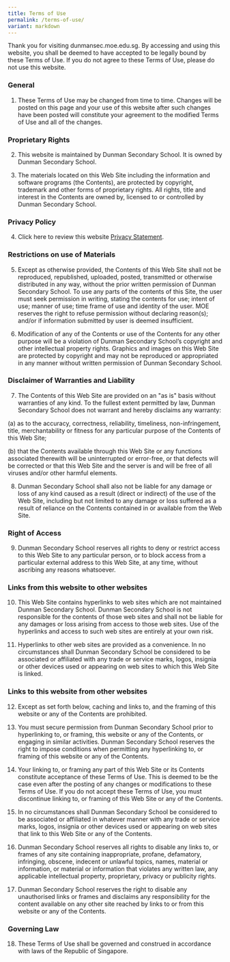```yaml
---
title: Terms of Use
permalink: /terms-of-use/
variant: markdown
---
```

Thank you for visiting dunmansec.moe.edu.sg. By accessing and using this website, you shall be deemed to have accepted to be legally bound by these Terms of Use. If you do not agree to these Terms of Use, please do not use this website.

### General
1. These Terms of Use may be changed from time to time. Changes will be posted on this page and your use of this website after such changes have been posted will constitute your agreement to the modified Terms of Use and all of the changes.

### Proprietary Rights
2. This website is maintained by Dunman Secondary School. It is owned by Dunman Secondary School.

3. The materials located on this Web Site including the information and software programs (the Contents), are protected by copyright, trademark and other forms of proprietary rights. All rights, title and interest in the Contents are owned by, licensed to or controlled by Dunman Secondary School.

### Privacy Policy
4. Click here to review this website [Privacy Statement](https://www.dunmansec.moe.edu.sg/privacy/).

### Restrictions on use of Materials
5. Except as otherwise provided, the Contents of this Web Site shall not be reproduced, republished, uploaded, posted, transmitted or otherwise distributed in any way, without the prior written permission of Dunman Secondary School.  To use any parts of the contents of this Site, the user must seek permission in writing, stating the contents for use; intent of use; manner of use; time frame of use and identity of the user. MOE reserves the right to refuse permission without declaring reason(s); and/or if information submitted by user is deemed insufficient.

6. Modification of any of the Contents or use of the Contents for any other purpose will be a violation of Dunman Secondary School’s copyright and other intellectual property rights. Graphics and images on this Web Site are protected by copyright and may not be reproduced or appropriated in any manner without written permission of Dunman Secondary School.

### Disclaimer of Warranties and Liability
7. The Contents of this Web Site are provided on an "as is" basis without warranties of any kind. To the fullest extent permitted by law, Dunman Secondary School does not warrant and hereby disclaims any warranty: 

(a) as to the accuracy, correctness, reliability, timeliness, non-infringement, title, merchantability or fitness for any particular purpose of the Contents of this Web Site; 

(b) that the Contents available through this Web Site or any functions associated therewith will be uninterrupted or error-free, or that defects will be corrected or that this Web Site and the server is and will be free of all viruses and/or other harmful elements.

8. Dunman Secondary School shall also not be liable for any damage or loss of any kind caused as a result (direct or indirect) of the use of the Web Site, including but not limited to any damage or loss suffered as a result of reliance on the Contents contained in or available from the Web Site.

### Right of Access
9. Dunman Secondary School reserves all rights to deny or restrict access to this Web Site to any particular person, or to block access from a particular external address to this Web Site, at any time, without ascribing any reasons whatsoever. 

### Links from this website to other websites
10. This Web Site contains hyperlinks to web sites which are not maintained Dunman Secondary School. Dunman Secondary School is not responsible for the contents of those web sites and shall not be liable for any damages or loss arising from access to those web sites. Use of the hyperlinks and access to such web sites are entirely at your own risk.

11. Hyperlinks to other web sites are provided as a convenience. In no circumstances shall Dunman Secondary School be considered to be associated or affiliated with any trade or service marks, logos, insignia or other devices used or appearing on web sites to which this Web Site is linked.

### Links to this website from other websites
12. Except as set forth below, caching and links to, and the framing of this website or any of the Contents are prohibited.

13. You must secure permission from Dunman Secondary School prior to hyperlinking to, or framing, this website or any of the Contents, or engaging in similar activities. Dunman Secondary School reserves the right to impose conditions when permitting any hyperlinking to, or framing of this website or any of the Contents.

14. Your linking to, or framing any part of this Web Site or its Contents constitute acceptance of these Terms of Use. This is deemed to be the case even after the posting of any changes or modifications to these Terms of Use. If you do not accept these Terms of Use, you must discontinue linking to, or framing of this Web Site or any of the Contents.

15. In no circumstances shall Dunman Secondary School be considered to be associated or affiliated in whatever manner with any trade or service marks, logos, insignia or other devices used or appearing on web sites that link to this Web Site or any of the Contents.

16. Dunman Secondary School reserves all rights to disable any links to, or frames of any site containing inappropriate, profane, defamatory, infringing, obscene, indecent or unlawful topics, names, material or information, or material or information that violates any written law, any applicable intellectual property, proprietary, privacy or publicity rights. 

17. Dunman Secondary School reserves the right to disable any unauthorised links or frames and disclaims any responsibility for the content available on any other site reached by links to or from this website or any of the Contents.

### Governing Law
18. These Terms of Use shall be governed and construed in accordance with laws of the Republic of Singapore.